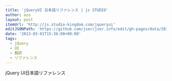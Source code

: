 ```yaml
---
title: 'jQueryUI 日本語リファレンス | js STUDIO'
author: azu
layout: post
itemUrl: 'http://js.studio-kingdom.com/jqueryui'
editJSONPath: 'https://github.com/jser/jser.info/edit/gh-pages/data/2013/03/index.json'
date: '2013-03-01T15:36:00+00:00'
tags:
  - jQuery
  - UI
  - 翻訳
  - リファレンス
---
```

jQuery UI日本語リファレンス
